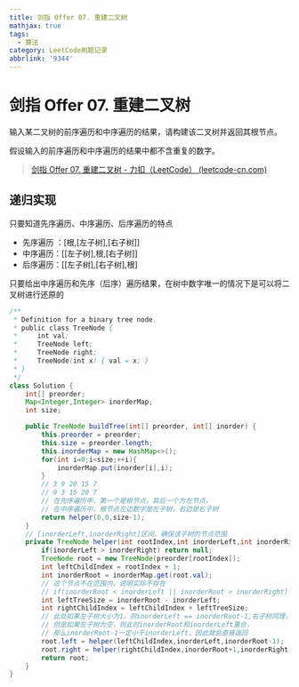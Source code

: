 ```yaml
---
title: 剑指 Offer 07. 重建二叉树
mathjax: true
tags:
  - 算法
category: LeetCode刷题记录
abbrlink: '9344'
---
```

# 剑指 Offer 07. 重建二叉树

输入某二叉树的前序遍历和中序遍历的结果，请构建该二叉树并返回其根节点。

假设输入的前序遍历和中序遍历的结果中都不含重复的数字。

> [剑指 Offer 07. 重建二叉树 - 力扣（LeetCode） (leetcode-cn.com)](https://leetcode-cn.com/problems/zhong-jian-er-cha-shu-lcof/)

<!-- more -->

## 递归实现

只要知道先序遍历、中序遍历、后序遍历的特点

- 先序遍历 ：[根,[左子树],[右子树]]
- 中序遍历：[[左子树],根,[右子树]]
- 后序遍历：[[左子树],[右子树],根]

只要给出中序遍历和先序（后序）遍历结果，在树中数字唯一的情况下是可以将二叉树进行还原的

```java
/**
 * Definition for a binary tree node.
 * public class TreeNode {
 *     int val;
 *     TreeNode left;
 *     TreeNode right;
 *     TreeNode(int x) { val = x; }
 * }
 */
class Solution {
    int[] preorder;
    Map<Integer,Integer> inorderMap;
    int size;

    public TreeNode buildTree(int[] preorder, int[] inorder) {
        this.preorder = preorder;
        this.size = preorder.length;
        this.inorderMap = new HashMap<>();
        for(int i=0;i<size;++i){
            inorderMap.put(inorder[i],i);
        }
        // 3 9 20 15 7
        // 9 3 15 20 7
        // 在先序遍历中，第一个是根节点，其后一个为左节点，
        // 在中序遍历中，根节点左边数字是左子树，右边是右子树
        return helper(0,0,size-1);
    }
    // [inorderLeft,inorderRight]区间，确保该子树的节点范围
    private TreeNode helper(int rootIndex,int inorderLeft,int inorderRight){
        if(inorderLeft > inorderRight) return null;
        TreeNode root = new TreeNode(preorder[rootIndex]);
        int leftChildIndex = rootIndex + 1;
        int inorderRoot = inorderMap.get(root.val);
        // 这个节点不在范围内，说明实际不存在
        // if(inorderRoot < inorderLeft || inorderRoot > inorderRight) return null;
        int leftTreeSize = inorderRoot - inorderLeft;
        int rightChildIndex = leftChildIndex + leftTreeSize;
        // 此处如果左子树大小为1，则inorderLeft == inorderRoot-1,右子树同理，
        // 但是如果左子树为空，则此时inorderRoot和inorderLeft重合，
        // 那么inorderRoot-1一定小于inorderLeft，因此就会直接返回
        root.left = helper(leftChildIndex,inorderLeft,inorderRoot-1);
        root.right = helper(rightChildIndex,inorderRoot+1,inorderRight);
        return root;
    }
}
```



